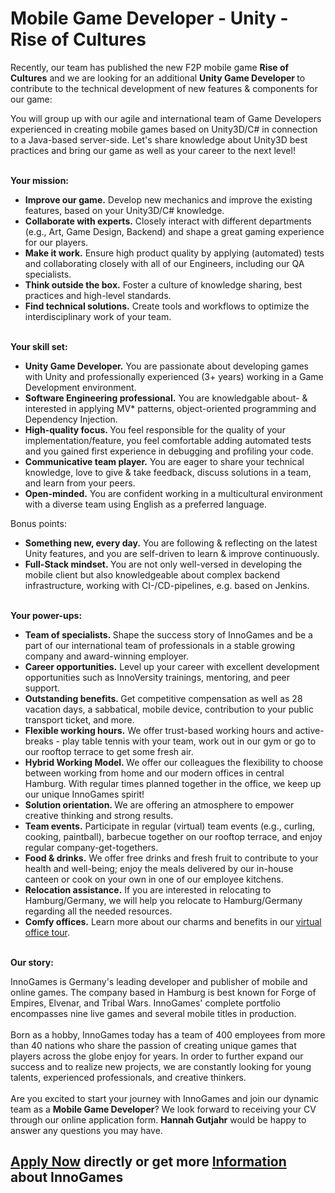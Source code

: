 <h1>Mobile Game Developer - Unity - Rise of Cultures</h1>
<p><span>Recently, our team has published the new F2P mobile game <strong>Rise of Cultures</strong> and we are looking for an additional <strong>Unity Game Developer </strong></span><span>to contribute to the technical development of new features &amp; components for our game:</span></p><p><span>You will group up with our agile and international team of Game Developers experienced in creating mobile games based on Unity3D/C# in connection to a Java-based server-side. </span><span>Let's share knowledge about Unity3D best practices and bring our game as well as your career to the next level!</span></p><p><strong><br />Your mission:</strong><strong> </strong></p><ul><li><strong>Improve our game.</strong> Develop new mechanics and improve the existing features, based on your Unity3D/C# knowledge.</li><li><strong>Collaborate with experts.</strong><span> </span>Closely interact with different departments (e.g., Art, Game Design, Backend) and shape a great gaming experience for our players.</li><li><strong>Make it work.</strong><span> </span>Ensure high product quality by applying (automated) tests and collaborating closely with all of our Engineers, including our QA specialists.</li><li><strong>Think outside the box.</strong> Foster a culture of knowledge sharing, best practices and high-level standards.</li><li><strong>Find technical solutions.</strong><span> </span>Create tools and workflows to optimize the interdisciplinary work of your team.</li></ul><p><strong><br />Your skill set:</strong></p><ul><li><strong>Unity Game Developer.</strong> You are passionate about developing games with Unity and professionally experienced (3+ years) working in a Game Development environment.</li><li><strong>Software Engineering professional.</strong> You are knowledgable about- &amp; interested in applying MV* patterns, object-oriented programming and Dependency Injection.</li><li><strong>High-quality focus. </strong>You feel responsible for the quality of your implementation/feature, you feel comfortable adding automated tests and you gained first experience in debugging and profiling your code.</li><li><strong>Communicative team player.</strong> You are eager to share your technical knowledge, love to give &amp; take feedback, discuss solutions in a team, and learn from your peers.</li><li><strong>Open-minded.</strong> You are confident working in a multicultural environment with a diverse team using English as a preferred language.</li></ul><p>Bonus points:</p><ul><li><strong>Something new, every day.</strong> You are following &amp; reflecting on the latest Unity features, and you are self-driven to learn &amp; improve continuously.</li><li><strong>Full-Stack mindset. </strong>You are not only well-versed in developing the mobile client but also knowledgeable about complex backend infrastructure, working with CI-/CD-pipelines, e.g. based on Jenkins.</li></ul><p><strong><br />Your power-ups:</strong></p><ul><li><strong>Team of specialists. </strong><span>Shape the success story of InnoGames and be a part of our international team of professionals in a stable growing company and award-winning employer.</span></li><li><strong>Career opportunities.</strong><span> Level up your career with excellent development opportunities such as InnoVersity trainings, mentoring, and peer support.</span></li><li><strong>Outstanding benefits. </strong><span>Get competitive compensation as well as 28 vacation days, a sabbatical, mobile device, contribution to your public transport ticket, and more.</span></li><li><strong>Flexible working hours.</strong><span> We offer trust-based working hours and active-breaks - play table tennis with your team, work out in our gym or go to our rooftop terrace to get some fresh air.</span></li><li><strong>Hybrid Working Model. </strong><span>We offer our colleagues the flexibility to choose between working from home and our modern offices in central Hamburg. With regular times planned together in the office, we keep up our unique InnoGames spirit!</span></li><li><strong>Solution orientation. </strong><span>We are offering an atmosphere to empower creative thinking and strong results.</span></li><li><strong>Team events.</strong><span> Participate in regular (virtual) team events (e.g., curling, cooking, paintball), barbecue together on our rooftop terrace, and enjoy regular company-get-togethers.</span></li><li><strong>Food &amp; drinks.</strong><span> We offer free drinks and fresh fruit to contribute to your health and well-being; enjoy the meals delivered by our in-house canteen or cook on your own in one of our employee kitchens.</span></li><li><strong>Relocation assistance.</strong><span> If you are interested in relocating to Hamburg/Germany, we will help you relocate to Hamburg/Germany regarding all the needed resources.</span></li><li><strong>Comfy offices.</strong><span> Learn more about our charms and benefits in our </span><a href="https://www.youtube.com/watch?v=yZR6GlDxRag&amp;feature=youtu.be" rel="nofollow">virtual office tour</a><span>.</span></li></ul><br /><strong>Our story:</strong><br /><p><span>InnoGames is Germany's leading developer and publisher of mobile and online games. The company based in Hamburg is best known for Forge of Empires, Elvenar, and Tribal Wars. InnoGames' complete portfolio encompasses nine live games and several mobile titles in production.<br /><br /></span><span></span><span>Born as a hobby, InnoGames today has a team of 400 employees from more than 40 nations who share the passion of creating unique games that players across the globe enjoy for years. In order t</span><span>o further expand our success and to realize new projects, we are constantly looking for young talents, experienced professionals, and creative thinkers.<br /><br /></span><span></span><span>Are you excited to start your journey with InnoGames and join our dynamic team as a </span><b>Mobile Game Developer</b><span>? </span><span>We look forward to receiving your CV through our online application form. </span><b>Hannah Gutjahr</b><span> would be happy to answer any questions you may have.</span></p>

<h2><a href="https://jobs.jobvite.com/careers/innogames/job/okgbjfwO/apply?__jvst=Job+Board&__jvsd=github_jobs_repo">Apply Now</a> directly or get more <a href="https://www.innogames.com/career/detail/job/mobile-game-developer-unity-rise-of-cultures/?s=github_jobs_repo">Information</a> about InnoGames</h2>